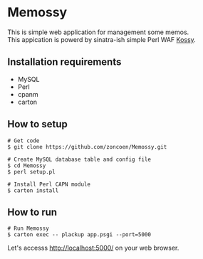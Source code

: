 Memossy
=============
This is simple web application for management some memos.  
This appication is powerd by sinatra-ish simple Perl WAF [Kossy](http://search.cpan.org/~kazeburo/Kossy-0.07/lib/Kossy.pm).

Installation requirements
-----
- MySQL
- Perl
- cpanm
- carton

How to setup
-----
```
# Get code
$ git clone https://github.com/zoncoen/Memossy.git

# Create MySQL database table and config file
$ cd Memossy
$ perl setup.pl

# Install Perl CAPN module
$ carton install
```

How to run
-----
```
# Run Memossy
$ carton exec -- plackup app.psgi --port=5000
```

Let's accesss [http://localhost:5000/](http://localhost:5000/) on your web browser.
